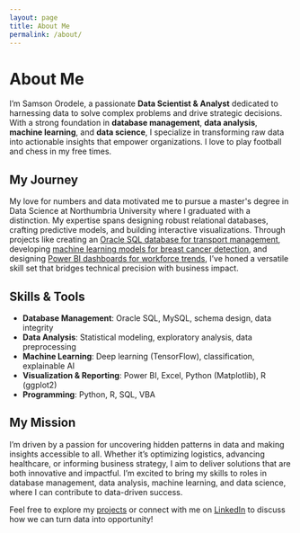 ```yaml
---
layout: page
title: About Me
permalink: /about/
---
```


# About Me

I’m Samson Orodele, a passionate **Data Scientist & Analyst** dedicated to harnessing data to solve complex problems and drive strategic decisions. With a strong foundation in **database management**, **data analysis**, **machine learning**, and **data science**, I specialize in transforming raw data into actionable insights that empower organizations. I love to play football and chess in my free times.

## My Journey

My love for numbers and data motivated me to pursue a master's degree in Data Science at Northumbria University where I graduated with a distinction.  My expertise spans designing robust relational databases, crafting predictive models, and building interactive visualizations. Through projects like creating an [Oracle SQL database for transport management](https://github.com/SamsonOrodele/Travel_Company_Database), developing [machine learning models for breast cancer detection](https://github.com/SamsonOrodele/Breast_Cancer_Classification), and designing [Power BI dashboards for workforce trends](https://github.com/SamsonOrodele/Data_Professional_Survey_PowerBI), I’ve honed a versatile skill set that bridges technical precision with business impact.

## Skills & Tools

- **Database Management**: Oracle SQL, MySQL, schema design, data integrity
- **Data Analysis**: Statistical modeling, exploratory analysis, data preprocessing
- **Machine Learning**: Deep learning (TensorFlow), classification, explainable AI
- **Visualization & Reporting**: Power BI, Excel, Python (Matplotlib), R (ggplot2)
- **Programming**: Python, R, SQL, VBA

## My Mission

I’m driven by a passion for uncovering hidden patterns in data and making insights accessible to all. Whether it’s optimizing logistics, advancing healthcare, or informing business strategy, I aim to deliver solutions that are both innovative and impactful. I’m excited to bring my skills to roles in database management, data analysis, machine learning, and data science, where I can contribute to data-driven success.

Feel free to explore my [projects](/) or connect with me on [LinkedIn](https://www.linkedin.com/in/samsonorodele) to discuss how we can turn data into opportunity!
